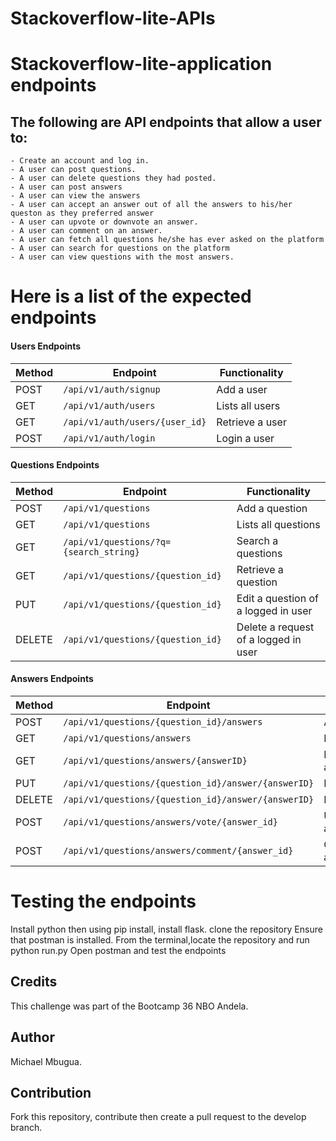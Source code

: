 # Stackoverflow-lite-APIs

# Stackoverflow-lite-application endpoints


## The following are API endpoints that allow a user to:
    - Create an account and log in.
    - A user can post questions.
    - A user can delete questions they had posted.
    - A user can post answers
    - A user can view the answers
    - A user can accept an answer out of all the answers to his/her queston as they preferred answer
    - A user can upvote or downvote an answer.
    - A user can comment on an answer.
    - A user can fetch all questions he/she has ever asked on the platform
    - A user can search for questions on the platform
    - A user can view questions with the most answers.

#  Here is a list of the expected endpoints
#### Users Endpoints

Method | Endpoint | Functionality
--- | --- | ---
POST | `/api/v1/auth/signup` | Add a user
GET | `/api/v1/auth/users` | Lists all users
GET | `/api/v1/auth/users/{user_id}` | Retrieve a user
POST | `/api/v1/auth/login` | Login a user

#### Questions Endpoints

Method | Endpoint | Functionality
--- | --- | ---
POST | `/api/v1/questions` | Add a question
GET | `/api/v1/questions` | Lists all questions
GET | `/api/v1/questions/?q={search_string}` | Search a questions
GET | `/api/v1/questions/{question_id}` | Retrieve a question
PUT | `/api/v1/questions/{question_id}` | Edit a question of a logged in user
DELETE | `/api/v1/questions/{question_id}` | Delete a request of a logged in user

#### Answers Endpoints

Method | Endpoint | Functionality
--- | --- | ---
POST | `/api/v1/questions/{question_id}/answers` | Add an answer
GET | `/api/v1/questions/answers` | Lists all answers
GET | `/api/v1/questions/answers/{answerID}` | Retrieve an answer
PUT | `/api/v1/questions/{question_id}/answer/{answerID}` | Edit an answer
DELETE | `/api/v1/questions/{question_id}/answer/{answerID}` | Delete an answer
POST | `/api/v1/questions/answers/vote/{answer_id}` | Upvote/DownVote an answer
POST | `/api/v1/questions/answers/comment/{answer_id}` | Comment on an answer


# Testing the endpoints
Install python then using pip install, install flask.
clone the repository
Ensure that postman is installed.
From the terminal,locate the repository and run python run.py
Open postman and test the endpoints



## Credits
This challenge was part of the Bootcamp 36 NBO Andela.

## Author
Michael Mbugua.

## Contribution
Fork this repository, contribute then create a pull request to the develop branch.

